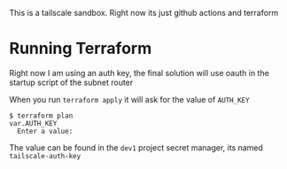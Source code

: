 This is a tailscale sandbox. Right now its just github actions and terraform

# Running Terraform

Right now I am using an auth key, the final solution will use oauth in the startup script of the subnet router

When you run `terraform apply` it will ask for the value of `AUTH_KEY`
```
$ terraform plan
var.AUTH_KEY
  Enter a value: 
```

The value can be found in the `dev1` project secret manager, its named `tailscale-auth-key`
